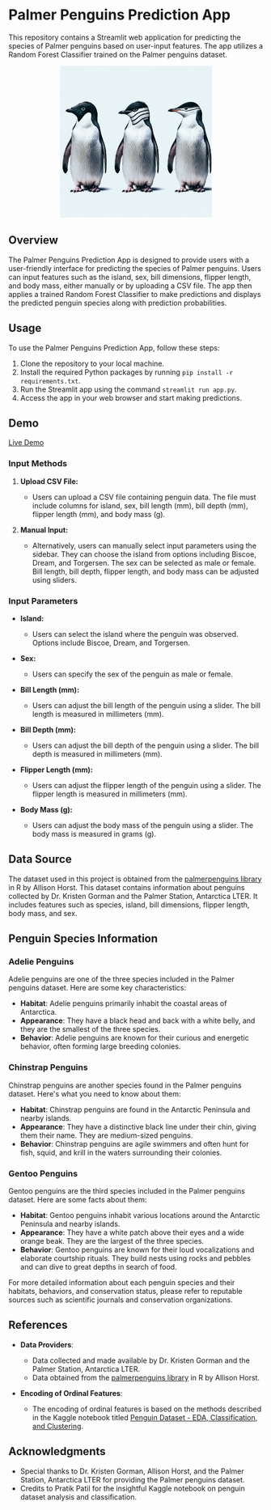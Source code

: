 # Palmer Penguins Prediction App

This repository contains a Streamlit web application for predicting the species of Palmer penguins based on user-input features. The app utilizes a Random Forest Classifier trained on the Palmer penguins dataset.

<p align="center">
  <img src="./assets/penguins-logo.png" alt="Logo" width="300px">
</p>

## Overview

The Palmer Penguins Prediction App is designed to provide users with a user-friendly interface for predicting the species of Palmer penguins. Users can input features such as the island, sex, bill dimensions, flipper length, and body mass, either manually or by uploading a CSV file. The app then applies a trained Random Forest Classifier to make predictions and displays the predicted penguin species along with prediction probabilities.

## Usage

To use the Palmer Penguins Prediction App, follow these steps:

1. Clone the repository to your local machine.
2. Install the required Python packages by running `pip install -r requirements.txt`.
3. Run the Streamlit app using the command `streamlit run app.py`.
4. Access the app in your web browser and start making predictions.

## Demo
[Live Demo](https://penguins-classification-jb.streamlit.app/)

### Input Methods

1. **Upload CSV File:**
   - Users can upload a CSV file containing penguin data. The file must include columns for island, sex, bill length (mm), bill depth (mm), flipper length (mm), and body mass (g).

2. **Manual Input:**
   - Alternatively, users can manually select input parameters using the sidebar. They can choose the island from options including Biscoe, Dream, and Torgersen. The sex can be selected as male or female. Bill length, bill depth, flipper length, and body mass can be adjusted using sliders.

### Input Parameters

- **Island:**
  - Users can select the island where the penguin was observed. Options include Biscoe, Dream, and Torgersen.

- **Sex:**
  - Users can specify the sex of the penguin as male or female.

- **Bill Length (mm):**
  - Users can adjust the bill length of the penguin using a slider. The bill length is measured in millimeters (mm).

- **Bill Depth (mm):**
  - Users can adjust the bill depth of the penguin using a slider. The bill depth is measured in millimeters (mm).

- **Flipper Length (mm):**
  - Users can adjust the flipper length of the penguin using a slider. The flipper length is measured in millimeters (mm).

- **Body Mass (g):**
  - Users can adjust the body mass of the penguin using a slider. The body mass is measured in grams (g).


## Data Source

The dataset used in this project is obtained from the [palmerpenguins library](https://github.com/allisonhorst/palmerpenguins) in R by Allison Horst. This dataset contains information about penguins collected by Dr. Kristen Gorman and the Palmer Station, Antarctica LTER. It includes features such as species, island, bill dimensions, flipper length, body mass, and sex.

## Penguin Species Information

### Adelie Penguins
Adelie penguins are one of the three species included in the Palmer penguins dataset. Here are some key characteristics:
- **Habitat**: Adelie penguins primarily inhabit the coastal areas of Antarctica.
- **Appearance**: They have a black head and back with a white belly, and they are the smallest of the three species.
- **Behavior**: Adelie penguins are known for their curious and energetic behavior, often forming large breeding colonies.

### Chinstrap Penguins
Chinstrap penguins are another species found in the Palmer penguins dataset. Here's what you need to know about them:
- **Habitat**: Chinstrap penguins are found in the Antarctic Peninsula and nearby islands.
- **Appearance**: They have a distinctive black line under their chin, giving them their name. They are medium-sized penguins.
- **Behavior**: Chinstrap penguins are agile swimmers and often hunt for fish, squid, and krill in the waters surrounding their colonies.

### Gentoo Penguins
Gentoo penguins are the third species included in the Palmer penguins dataset. Here are some facts about them:
- **Habitat**: Gentoo penguins inhabit various locations around the Antarctic Peninsula and nearby islands.
- **Appearance**: They have a white patch above their eyes and a wide orange beak. They are the largest of the three species.
- **Behavior**: Gentoo penguins are known for their loud vocalizations and elaborate courtship rituals. They build nests using rocks and pebbles and can dive to great depths in search of food.

For more detailed information about each penguin species and their habitats, behaviors, and conservation status, please refer to reputable sources such as scientific journals and conservation organizations.

## References

- **Data Providers**:
  - Data collected and made available by Dr. Kristen Gorman and the Palmer Station, Antarctica LTER.
  - Data obtained from the [palmerpenguins library](https://github.com/allisonhorst/palmerpenguins) in R by Allison Horst.

- **Encoding of Ordinal Features**:
  - The encoding of ordinal features is based on the methods described in the Kaggle notebook titled [Penguin Dataset - EDA, Classification, and Clustering](https://www.kaggle.com/pratik1120/penguin-dataset-eda-classification-and-clustering).


## Acknowledgments

- Special thanks to Dr. Kristen Gorman, Allison Horst, and the Palmer Station, Antarctica LTER for providing the Palmer penguins dataset.
- Credits to Pratik Patil for the insightful Kaggle notebook on penguin dataset analysis and classification.
